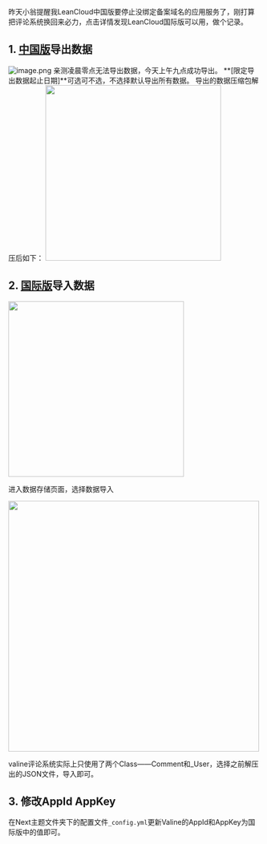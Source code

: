 昨天小翁提醒我LeanCloud中国版要停止没绑定备案域名的应用服务了，刚打算把评论系统换回来必力，点击详情发现LeanCloud国际版可以用，做个记录。
<!--more-->

## 1. [中国版](leancloud.cn)导出数据
![image.png](https://i.loli.net/2020/03/14/myc683VrqeSNIXv.png)
亲测凌晨零点无法导出数据，今天上午九点成功导出。
**[限定导出数据起止日期]**可选可不选，不选择默认导出所有数据。
导出的数据压缩包解压后如下：
<img src="https://i.loli.net/2020/03/14/OXzMiCyA7H5DL6E.png" width="350">

## 2. [国际版](leancloud.app)导入数据
<img src="https://i.loli.net/2020/03/14/9a4r3PVZzF8eGLK.png" width="350">

进入数据存储页面，选择数据导入

<img src="https://i.loli.net/2020/03/14/aORKH8utd7ikLCe.png" width="500">

valine评论系统实际上只使用了两个Class——Comment和_User，选择之前解压出的JSON文件，导入即可。

## 3. 修改AppId AppKey
在Next主题文件夹下的配置文件`_config.yml`更新Valine的AppId和AppKey为国际版中的值即可。
